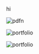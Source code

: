 hi


![pdfn](https://github.com/chayankhare2/image/assets/131660067/e9bfac82-2f63-46f0-9b7d-b1b4cdcd44cb)





![portfolio](https://github.com/chayankhare2/image/assets/131660067/4f1caa8a-bc02-44d1-b479-d9ab65e16aff)



![portfolio](https://github.com/chayankhare2/image/assets/131660067/bfb02c79-7a48-41e3-bb48-4fb08b16d2e5)
